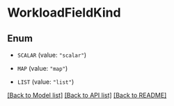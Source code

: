 # WorkloadFieldKind

## Enum


* `SCALAR` (value: `"scalar"`)

* `MAP` (value: `"map"`)

* `LIST` (value: `"list"`)


[[Back to Model list]](../README.md#documentation-for-models) [[Back to API list]](../README.md#documentation-for-api-endpoints) [[Back to README]](../README.md)


